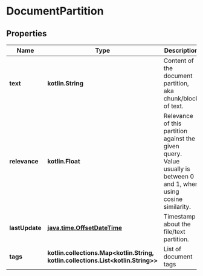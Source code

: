 
# DocumentPartition

## Properties
| Name | Type | Description | Notes |
| ------------ | ------------- | ------------- | ------------- |
| **text** | **kotlin.String** | Content of the document partition, aka chunk/block of text. |  [optional] |
| **relevance** | **kotlin.Float** | Relevance of this partition against the given query.  Value usually is between 0 and 1, when using cosine similarity. |  [optional] |
| **lastUpdate** | [**java.time.OffsetDateTime**](java.time.OffsetDateTime.md) | Timestamp about the file/text partition. |  [optional] |
| **tags** | **kotlin.collections.Map&lt;kotlin.String, kotlin.collections.List&lt;kotlin.String&gt;&gt;** | List of document tags |  [optional] |



